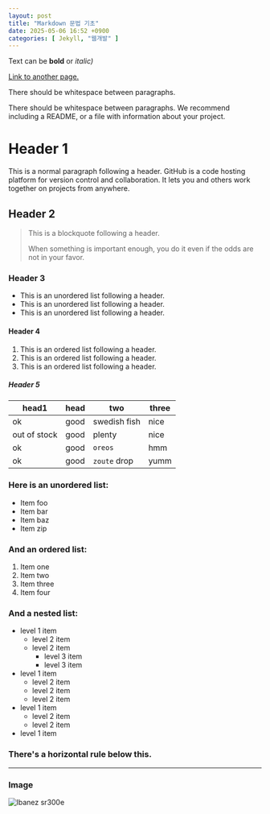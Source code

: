 ```yaml
---
layout: post
title: "Markdown 문법 기초"
date: 2025-05-06 16:52 +0900
categories: [ Jekyll, "웹개발" ]
---
```


Text can be **bold** or _italic)_  

[Link to another page.](https://www.snu.ac.kr/)

There should be whitespace between paragraphs.

There should be whitespace between paragraphs. We recommend including a README, or a file with information about your project.

# Header 1

This is a normal paragraph following a header. GitHub is a code hosting platform for version control and collaboration. It lets you and others work together on projects from anywhere.

## Header 2

> This is a blockquote following a header.
> 
> When something is important enough, you do it even if the odds are not in your favor.

### Header 3
* This is an unordered list following a header.
* This is an unordered list following a header.
* This is an unordered list following a header.

#### Header 4
1. This is an ordered list following a header.
2. This is an ordered list following a header.
3. This is an ordered list following a header.

##### Header 5

| head1        | head           | two            | three   |
|--------------|----------------|----------------|---------|
| ok           | good           | swedish fish   | nice    |
| out of stock | good           | plenty         | nice    |
| ok           | good           | `oreos`        | hmm     |
| ok           | good           | `zoute` drop   | yumm    |

### Here is an unordered list:
* Item foo
* Item bar
* Item baz
* Item zip

### And an ordered list:
1. Item one
2. Item two
3. Item three
4. Item four

### And a nested list:
* level 1 item
    * level 2 item
    * level 2 item
        * level 3 item
        * level 3 item
* level 1 item
    * level 2 item
    * level 2 item
    * level 2 item
* level 1 item
    * level 2 item
    * level 2 item
* level 1 item

### There's a horizontal rule below this.
---

### Image
![Ibanez sr300e](https://muflex.co.kr/web/product/big/202406/99c7f69789e8eb5205ada7fa6ba044e7.jpg)
